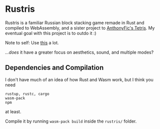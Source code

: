 # Rustris
Rustris is a familiar Russian block stacking game remade in Rust and compiled to WebAssembly, and a sister project to [AnthonyFic's Tetrjs](https://github.com/AnthonyFic-code/AnthonyFic-code.github.io). My eventual goal with this project is to outdo it :)

Note to self: Use [this](https://rustwasm.github.io/docs/book/game-of-life/setup.html) a lot.

_...does_ it have a greater focus on aesthetics, sound, and multiple modes?

## Dependencies and Compilation
I don't have much of an idea of how Rust and Wasm work, but I think you need
```
rustup, rustc, cargo
wasm-pack
npm
```
at least.

Compile it by running `wasm-pack build` inside the `rustris/` folder.
